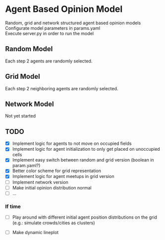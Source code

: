 # Agent Based Opinion Model
Random, grid and network structured agent based opinion models  
Configurate model parameters in params.yaml  
Execute server.py in order to run the model  

## Random Model
Each step 2 agents are randomly selected.

## Grid Model
Each step 2 neighboring agents are randomly selected.

## Network Model
Not yet started

## TODO
- [x] Implement logic for agents to not move on occupied fields
- [x] Implement logic for agent initialization to only get placed on unoccupied cells
- [x] Implement easy switch between random and grid version (boolean in param.yaml?)
- [x] Better color scheme for grid representation
- [x] Implement logic for agent meetups in grid version
- [ ] Implement network version
- [ ] Make initial opinion distribution normal
- [ ] ...

### If time
- [ ] Play around with different initial agent position distributions on the grid (e.g.: simulate crowds/cities as clusters)
- [ ] Make dynamic lineplot

